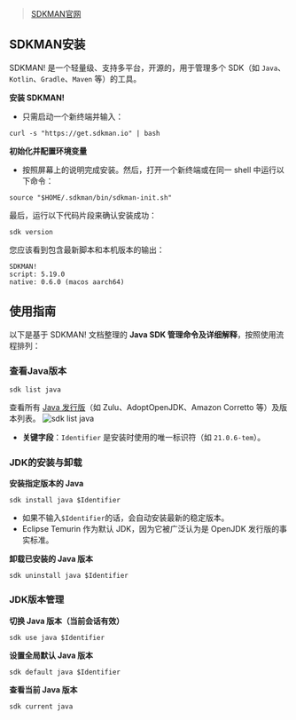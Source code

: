 > [SDKMAN官网](https://sdkman.io/)

## SDKMAN安装

SDKMAN! 是一个轻量级、支持多平台，开源的，用于管理多个 SDK（如 `Java`、`Kotlin`、`Gradle`、`Maven` 等）的工具。

**安装 SDKMAN!** 
* 只需启动一个新终端并输入：
```shell
curl -s "https://get.sdkman.io" | bash
```
 **初始化并配置环境变量**
 * 按照屏幕上的说明完成安装。然后，打开一个新终端或在同一 shell 中运行以下命令：
```shell
source "$HOME/.sdkman/bin/sdkman-init.sh"
```
最后，运行以下代码片段来确认安装成功：
```shell
sdk version
```
您应该看到包含最新脚本和本机版本的输出：
```shell
SDKMAN!
script: 5.19.0
native: 0.6.0 (macos aarch64)
```

## 使用指南

 以下是基于 SDKMAN! 文档整理的 **Java SDK 管理命令及详细解释**，按照使用流程排列：
### 查看Java版本
```shell
sdk list java
```
查看所有 [Java 发行版](https://sdkman.io/jdks)（如 Zulu、AdoptOpenJDK、Amazon Corretto 等）及版本列表。
![sdk list java](http://img.geekyspace.cn/pictures/2025/20250313021115034.png)
* **关键字段**：`Identifier` 是安装时使用的唯一标识符（如 `21.0.6-tem`）。

### JDK的安装与卸载

**安装指定版本的 Java**
```shell
sdk install java $Identifier
```
* 如果不输入`$Identifier`的话，会自动安装最新的稳定版本。
* Eclipse Temurin 作为默认 JDK，因为它被广泛认为是 OpenJDK 发行版的事实标准。


**卸载已安装的 Java 版本**
```shell
sdk uninstall java $Identifier
```
### JDK版本管理

**切换 Java 版本（当前会话有效）**
```shell
sdk use java $Identifier
```

**设置全局默认 Java 版本**
```shell
sdk default java $Identifier
```

**查看当前 Java 版本**
```shell
sdk current java
```


